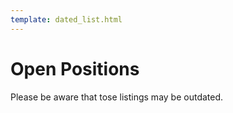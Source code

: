 ```yaml
---
template: dated_list.html
---
```


# Open Positions

Please be aware that tose listings may be outdated.